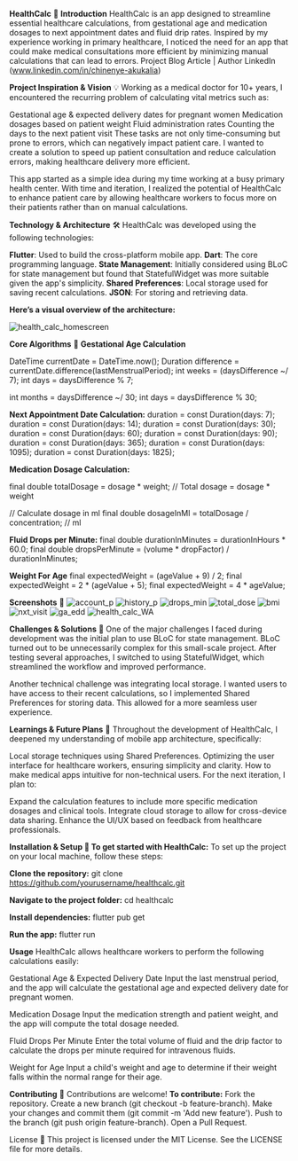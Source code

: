 **HealthCalc** 🎯
**Introduction**
HealthCalc is an app designed to streamline essential healthcare calculations, from gestational age and medication dosages to next appointment dates and fluid drip rates. Inspired by my experience working in primary healthcare, I noticed the need for an app that could make medical consultations more efficient by minimizing manual calculations that can lead to errors.
Project Blog Article | Author LinkedIn (www.linkedin.com/in/chinenye-akukalia)


**Project Inspiration & Vision** 💡
Working as a medical doctor for 10+ years, I encountered the recurring problem of calculating vital metrics such as:

Gestational age & expected delivery dates for pregnant women
Medication dosages based on patient weight
Fluid administration rates
Counting the days to the next patient visit
These tasks are not only time-consuming but prone to errors, which can negatively impact patient care. I wanted to create a solution to speed up patient consultation and reduce calculation errors, making healthcare delivery more efficient.

This app started as a simple idea during my time working at a busy primary health center. With time and iteration, I realized the potential of HealthCalc to enhance patient care by allowing healthcare workers to focus more on their patients rather than on manual calculations.


**Technology & Architecture** 🛠️
HealthCalc was developed using the following technologies:

**Flutter**: Used to build the cross-platform mobile app.
**Dart**: The core programming language.
**State Management**: Initially considered using BLoC for state management but found that StatefulWidget was more suitable given the app's simplicity.
**Shared Preferences**: Local storage used for saving recent calculations.
**JSON**: For storing and retrieving data.

**Here’s a visual overview of the architecture:**

![health_calc_homescreen](https://github.com/user-attachments/assets/1b0dbb1c-c39b-4a86-b13a-a084a6e3360c)



**Core Algorithms** 🧠
**Gestational Age Calculation**

DateTime currentDate = DateTime.now();
Duration difference = currentDate.difference(lastMenstrualPeriod);
int weeks = (daysDifference ~/ 7);
int days = daysDifference % 7;

int months = daysDifference ~/ 30;
int days = daysDifference % 30;



**Next Appointment Date Calculation:**
duration = const Duration(days: 7);
duration = const Duration(days: 14);
duration = const Duration(days: 30);
duration = const Duration(days: 60);
duration = const Duration(days: 90);
duration = const Duration(days: 365);
duration = const Duration(days: 1095);
duration = const Duration(days: 1825);

**Medication Dosage Calculation:**

final double totalDosage = dosage * weight; // Total dosage = dosage * weight

// Calculate dosage in ml
final double dosageInMl = totalDosage / concentration; // ml


**Fluid Drops per Minute:**
final double durationInMinutes = durationInHours * 60.0;
final double dropsPerMinute = (volume * dropFactor) / durationInMinutes;

**Weight For Age**
final expectedWeight = (ageValue + 9) / 2;
final expectedWeight = 2 * (ageValue + 5);
final expectedWeight = 4 * ageValue;


**Screenshots** 📸
![account_p](https://github.com/user-attachments/assets/bda11ef5-c515-4b1b-9f20-6c1e60121543)
![history_p](https://github.com/user-attachments/assets/9131b3c8-8ad3-4013-9f02-62d451d7c9fd)
![drops_min](https://github.com/user-attachments/assets/c57db60f-0ea8-490b-8b76-1feb393c0496)
![total_dose](https://github.com/user-attachments/assets/6ba639bd-e7af-4342-b13e-b299e1fe65e7)
![bmi](https://github.com/user-attachments/assets/de384275-51f8-4537-a22f-a06584f4e01b)
![nxt_visit](https://github.com/user-attachments/assets/0ebe4b2c-e6d3-4b15-ab7d-dc46adbd1f1d)
![ga_edd](https://github.com/user-attachments/assets/56c972b8-f6f3-441c-a9ed-5650f18c2594)
![health_calc_WA](https://github.com/user-attachments/assets/a5d1aaba-8904-4a69-b5e3-4b8f4b81bb08)






**Challenges & Solutions** 🚧
One of the major challenges I faced during development was the initial plan to use BLoC for state management. BLoC turned out to be unnecessarily complex for this small-scale project. After testing several approaches, I switched to using StatefulWidget, which streamlined the workflow and improved performance.

Another technical challenge was integrating local storage. I wanted users to have access to their recent calculations, so I implemented Shared Preferences for storing data. This allowed for a more seamless user experience.

**Learnings & Future Plans** 🚀
Throughout the development of HealthCalc, I deepened my understanding of mobile app architecture, specifically:

Local storage techniques using Shared Preferences.
Optimizing the user interface for healthcare workers, ensuring simplicity and clarity.
How to make medical apps intuitive for non-technical users.
For the next iteration, I plan to:

Expand the calculation features to include more specific medication dosages and clinical tools.
Integrate cloud storage to allow for cross-device data sharing.
Enhance the UI/UX based on feedback from healthcare professionals.

**Installation & Setup 🔧
To get started with HealthCalc:**
To set up the project on your local machine, follow these steps:

**Clone the repository:**
git clone https://github.com/yourusername/healthcalc.git

**Navigate to the project folder:**
cd healthcalc

**Install dependencies:**
flutter pub get


**Run the app:**
flutter run

**Usage**
HealthCalc allows healthcare workers to perform the following calculations easily:

Gestational Age & Expected Delivery Date
Input the last menstrual period, and the app will calculate the gestational age and expected delivery date for pregnant women.

Medication Dosage
Input the medication strength and patient weight, and the app will compute the total dosage needed.

Fluid Drops Per Minute
Enter the total volume of fluid and the drip factor to calculate the drops per minute required for intravenous fluids.

Weight for Age
Input a child's weight and age to determine if their weight falls within the normal range for their age.

**Contributing** 🤝
Contributions are welcome!
**To contribute:**
Fork the repository.
Create a new branch (git checkout -b feature-branch).
Make your changes and commit them (git commit -m 'Add new feature').
Push to the branch (git push origin feature-branch).
Open a Pull Request.



License 📝
This project is licensed under the MIT License. See the LICENSE file for more details.
